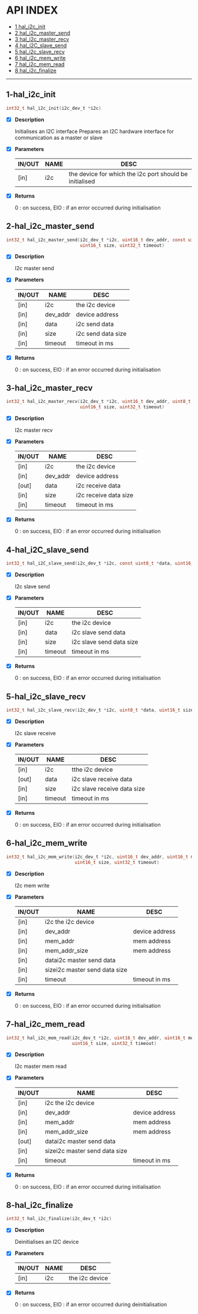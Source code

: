 # API INDEX

  * [1 hal_i2c_init](#1-hal_i2c_init)
  * [2 hal_i2c_master_send](#2-hal_i2c_master_send)
  * [3 hal_i2c_master_recv](#3-hal_i2c_master_recv)
  * [4 hal_i2C_slave_send](#4-hal_i2C_slave_send)
  * [5 hal_i2c_slave_recv](#5-hal_i2c_slave_recv)
  * [6 hal_i2c_mem_write](#6-hal_i2c_mem_write)
  * [7 hal_i2c_mem_read](#7-hal_i2c_mem_read)
  * [8 hal_i2c_finalize](#8-hal_i2c_finalize)

------

## 1-hal_i2c_init

```c
int32_t hal_i2c_init(i2c_dev_t *i2c)
```

- [x] **Description**

  Initialises an I2C interface
  Prepares an I2C hardware interface for communication as a master or slave

- [x] **Parameters**

  | IN/OUT |  NAME  |  DESC  |
  |--------|--------|--------|
  | [in] | i2c | the device for which the i2c port should be initialised |

- [x] **Returns**

  0 : on success, EIO : if an error occurred during initialisation

## 2-hal_i2c_master_send

```c
int32_t hal_i2c_master_send(i2c_dev_t *i2c, uint16_t dev_addr, const uint8_t *data,
                            uint16_t size, uint32_t timeout)
```

- [x] **Description**

  I2c master send

- [x] **Parameters**

  | IN/OUT |  NAME  |  DESC  |
  |--------|--------|--------|
  | [in] | i2c |      the i2c device   |
  | [in] | dev_addr | device address   |
  | [in] | data |     i2c send data   |
  | [in] | size |     i2c send data size   |
  | [in] | timeout |  timeout in ms |

- [x] **Returns**

  0 : on success, EIO : if an error occurred during initialisation

## 3-hal_i2c_master_recv

```c
int32_t hal_i2c_master_recv(i2c_dev_t *i2c, uint16_t dev_addr, uint8_t *data,
                            uint16_t size, uint32_t timeout)
```

- [x] **Description**

  I2c master recv

- [x] **Parameters**

  | IN/OUT |  NAME  |  DESC  |
  |--------|--------|--------|
  | [in] |  i2c |      the i2c device   |
  | [in] |  dev_addr | device address   |
  | [out] | data |     i2c receive data   |
  | [in] |  size |     i2c receive data size   |
  | [in] |  timeout |  timeout in ms |

- [x] **Returns**

  0 : on success, EIO : if an error occurred during initialisation

## 4-hal_i2C_slave_send

```c
int32_t hal_i2C_slave_send(i2c_dev_t *i2c, const uint8_t *data, uint16_t size, uint32_t timeout)
```

- [x] **Description**

  I2c slave send

- [x] **Parameters**

  | IN/OUT |  NAME  |  DESC  |
  |--------|--------|--------|
  | [in] | i2c |     the i2c device   |
  | [in] | data |    i2c slave send data   |
  | [in] | size |    i2c slave send data size   |
  | [in] | timeout | timeout in ms |

- [x] **Returns**

  0 : on success, EIO : if an error occurred during initialisation

## 5-hal_i2c_slave_recv

```c
int32_t hal_i2c_slave_recv(i2c_dev_t *i2c, uint8_t *data, uint16_t size, uint32_t timeout)
```

- [x] **Description**

  I2c slave receive

- [x] **Parameters**

  | IN/OUT |  NAME  |  DESC  |
  |--------|--------|--------|
  | [in] |  i2c |     tthe i2c device   |
  | [out] | data |    i2c slave receive data   |
  | [in] |  size |    i2c slave receive data size   |
  | [in] |  timeout | timeout in ms |

- [x] **Returns**

  0 : on success, EIO : if an error occurred during initialisation

## 6-hal_i2c_mem_write

```c
int32_t hal_i2c_mem_write(i2c_dev_t *i2c, uint16_t dev_addr, uint16_t mem_addr, uint16_t mem_addr_size, const uint8_t *data,
                          uint16_t size, uint32_t timeout)
```

- [x] **Description**

  I2c mem write

- [x] **Parameters**

  | IN/OUT |  NAME  |  DESC  |
  |--------|--------|--------|
  | [in] | i2c the i2c device |  |
  | [in] | dev_addr |      device address   |
  | [in] | mem_addr |      mem address   |
  | [in] | mem_addr_size | mem address   |
  | [in] | datai2c master send data |  |
  | [in] | sizei2c master send data size |  |
  | [in] | timeout |       timeout in ms |

- [x] **Returns**

  0 : on success, EIO : if an error occurred during initialisation

## 7-hal_i2c_mem_read

```c
int32_t hal_i2c_mem_read(i2c_dev_t *i2c, uint16_t dev_addr, uint16_t mem_addr, uint16_t mem_addr_size, uint8_t *data,
                         uint16_t size, uint32_t timeout)
```

- [x] **Description**

  I2c master mem read

- [x] **Parameters**

  | IN/OUT |  NAME  |  DESC  |
  |--------|--------|--------|
  | [in] |  i2c the i2c device |  |
  | [in] |  dev_addr |      device address   |
  | [in] |  mem_addr |      mem address   |
  | [in] |  mem_addr_size | mem address   |
  | [out] | datai2c master send data |  |
  | [in] |  sizei2c master send data size |  |
  | [in] |  timeout |       timeout in ms |

- [x] **Returns**

  0 : on success, EIO : if an error occurred during initialisation

## 8-hal_i2c_finalize

```c
int32_t hal_i2c_finalize(i2c_dev_t *i2c)
```

- [x] **Description**

  Deinitialises an I2C device

- [x] **Parameters**

  | IN/OUT |  NAME  |  DESC  |
  |--------|--------|--------|
  | [in] | i2c | the i2c device |

- [x] **Returns**

  0 : on success, EIO : if an error occurred during deinitialisation